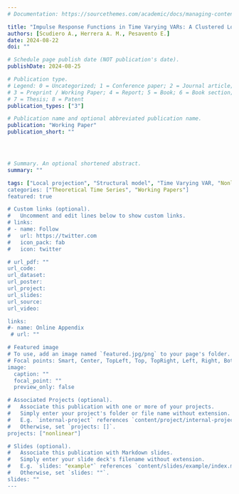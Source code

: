 ```yaml
---
# Documentation: https://sourcethemes.com/academic/docs/managing-content/

title: "Impulse Response Functions in Time Varying VARs: A Clustered Local Projections Approach"
authors: [Scudiero A., Herrera A. M., Pesavento E.]
date: 2024-08-22
doi: ""

# Schedule page publish date (NOT publication's date).
publishDate: 2024-08-25

# Publication type.
# Legend: 0 = Uncategorized; 1 = Conference paper; 2 = Journal article;
# 3 = Preprint / Working Paper; 4 = Report; 5 = Book; 6 = Book section;
# 7 = Thesis; 8 = Patent
publication_types: ["3"]

# Publication name and optional abbreviated publication name.
publication: "Working Paper"
publication_short: ""




# Summary. An optional shortened abstract.
summary: ""

tags: ["Local projection", "Structural model", "Time Varying VAR, "Nonlinear responses"]
categories: ["Theoretical Time Series", "Working Papers"]
featured: true

# Custom links (optional).
#   Uncomment and edit lines below to show custom links.
# links:
# - name: Follow
#   url: https://twitter.com
#   icon_pack: fab
#   icon: twitter

# url_pdf: ""
url_code: 
url_dataset:
url_poster:
url_project:
url_slides:
url_source:
url_video:

links: 
#- name: Online Appendix
 # url: ""

# Featured image
# To use, add an image named `featured.jpg/png` to your page's folder. 
# Focal points: Smart, Center, TopLeft, Top, TopRight, Left, Right, BottomLeft, Bottom, BottomRight.
image:
  caption: ""
  focal_point: ""
  preview_only: false

# Associated Projects (optional).
#   Associate this publication with one or more of your projects.
#   Simply enter your project's folder or file name without extension.
#   E.g. `internal-project` references `content/project/internal-project/index.md`.
#   Otherwise, set `projects: []`.
projects: ["nonlinear"]

# Slides (optional).
#   Associate this publication with Markdown slides.
#   Simply enter your slide deck's filename without extension.
#   E.g. `slides: "example"` references `content/slides/example/index.md`.
#   Otherwise, set `slides: ""`.
slides: ""
---
```





